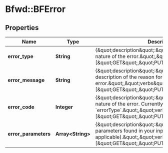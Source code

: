 # Bfwd::BFError

## Properties
Name | Type | Description | Notes
------------ | ------------- | ------------- | -------------
**error_type** | **String** | {\&quot;description\&quot;:\&quot;Enum categorizing the nature of the error.\&quot;,\&quot;verbs\&quot;:[\&quot;GET\&quot;,\&quot;PUT\&quot;,\&quot;POST\&quot;]} | [optional] 
**error_message** | **String** | {\&quot;description\&quot;:\&quot;Human-readable description of the reason for the error.\&quot;,\&quot;verbs\&quot;:[\&quot;GET\&quot;,\&quot;PUT\&quot;,\&quot;POST\&quot;]} | [optional] 
**error_code** | **Integer** | {\&quot;description\&quot;:\&quot;Code describing the nature of the error. Currently unused; prefer &#x60;errorType&#x60;.\&quot;,\&quot;verbs\&quot;:[\&quot;GET\&quot;,\&quot;PUT\&quot;,\&quot;POST\&quot;]} | [optional] 
**error_parameters** | **Array&lt;String&gt;** | {\&quot;description\&quot;:\&quot;List of erroneous parameters found in your input (if applicable).\&quot;,\&quot;verbs\&quot;:[\&quot;GET\&quot;,\&quot;PUT\&quot;,\&quot;POST\&quot;]} | [optional] 


